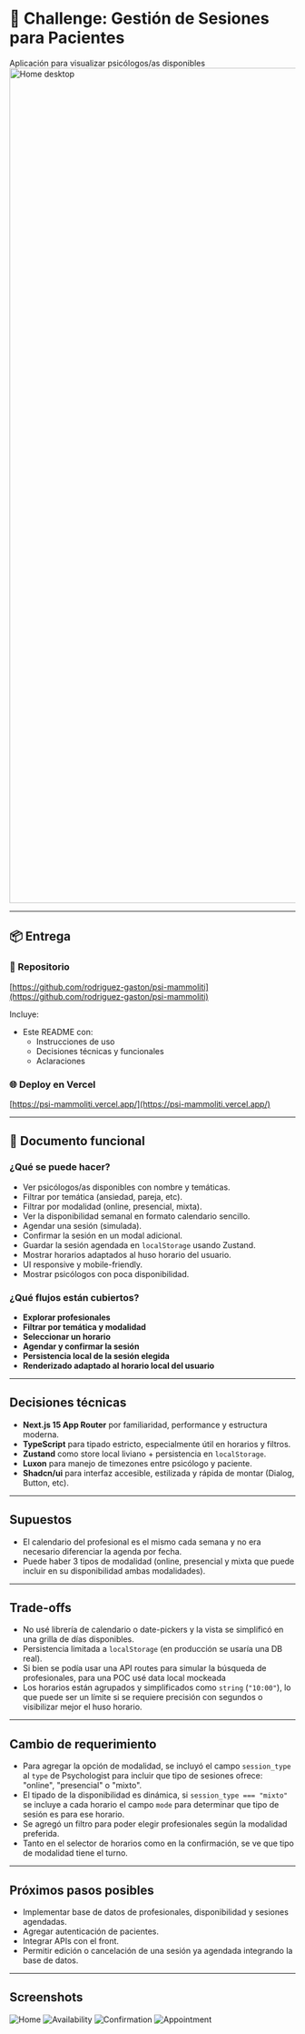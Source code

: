 # 🧠 Challenge: Gestión de Sesiones para Pacientes

Aplicación para visualizar psicólogos/as disponibles
<img width="1469" alt="Home desktop" src="https://github.com/user-attachments/assets/97cc2e25-1644-40b4-ab34-84ff75f7c0f0" />

---

## 📦 Entrega

### 🔗 Repositorio
[https://github.com/rodriguez-gaston/psi-mammoliti](https://github.com/rodriguez-gaston/psi-mammoliti)

Incluye:
- Este README con:
  - Instrucciones de uso
  - Decisiones técnicas y funcionales
  - Aclaraciones
 
### 🌐 Deploy en Vercel
[https://psi-mammoliti.vercel.app/](https://psi-mammoliti.vercel.app/)

---

## 📄 Documento funcional

### ¿Qué se puede hacer?

- Ver psicólogos/as disponibles con nombre y temáticas.
- Filtrar por temática (ansiedad, pareja, etc).
- Filtrar por modalidad (online, presencial, mixta).
- Ver la disponibilidad semanal en formato calendario sencillo.
- Agendar una sesión (simulada).
- Confirmar la sesión en un modal adicional.
- Guardar la sesión agendada en `localStorage` usando Zustand.
- Mostrar horarios adaptados al huso horario del usuario.
- UI responsive y mobile-friendly.
- Mostrar psicólogos con poca disponibilidad.

### ¿Qué flujos están cubiertos?

- **Explorar profesionales**
- **Filtrar por temática y modalidad**
- **Seleccionar un horario**
- **Agendar y confirmar la sesión**
- **Persistencia local de la sesión elegida**
- **Renderizado adaptado al horario local del usuario**

---

## Decisiones técnicas

- **Next.js 15 App Router** por familiaridad, performance y estructura moderna.
- **TypeScript** para tipado estricto, especialmente útil en horarios y filtros.
- **Zustand** como store local liviano + persistencia en `localStorage`.
- **Luxon** para manejo de timezones entre psicólogo y paciente.
- **Shadcn/ui** para interfaz accesible, estilizada y rápida de montar (Dialog, Button, etc).

---

## Supuestos

- El calendario del profesional es el mismo cada semana y no era necesario diferenciar la agenda por fecha.
- Puede haber 3 tipos de modalidad (online, presencial y mixta que puede incluir en su disponibilidad ambas modalidades).

---

## Trade-offs

- No usé librería de calendario o date-pickers y la vista se simplificó en una grilla de días disponibles.
- Persistencia limitada a `localStorage` (en producción se usaría una DB real).
- Si bien se podía usar una API routes para simular la búsqueda de profesionales, para una POC usé data local mockeada
- Los horarios están agrupados y simplificados como `string` (`"10:00"`), lo que puede ser un límite si se requiere precisión con segundos o visibilizar mejor el huso horario.

---

## Cambio de requerimiento

- Para agregar la opción de modalidad, se incluyó el campo `session_type` al `type` de Psychologist para incluir que tipo de sesiones ofrece: "online", "presencial" o "mixto".
- El tipado de la disponibilidad es dinámica, si `session_type === "mixto"` se incluye a cada horario el campo `mode` para determinar que tipo de sesión es para ese horario.
- Se agregó un filtro para poder elegir profesionales según la modalidad preferida.
- Tanto en el selector de horarios como en la confirmación, se ve que tipo de modalidad tiene el turno.

---

## Próximos pasos posibles

- Implementar base de datos de profesionales, disponibilidad y sesiones agendadas.
- Agregar autenticación de pacientes.
- Integrar APIs con el front.
- Permitir edición o cancelación de una sesión ya agendada integrando la base de datos.

---

## Screenshots

![Home](https://github.com/user-attachments/assets/dec054e8-6dd1-40d1-8867-5cb7703649f9)
![Availability](https://github.com/user-attachments/assets/a1e4dec2-d742-4a5a-88ed-1f7c3944c71f)
![Confirmation](https://github.com/user-attachments/assets/669e3857-fe56-4418-a61a-ecfadb78ed12)
![Appointment](https://github.com/user-attachments/assets/f8d84e6e-ead4-484f-8676-e3571e1a1f1c)
